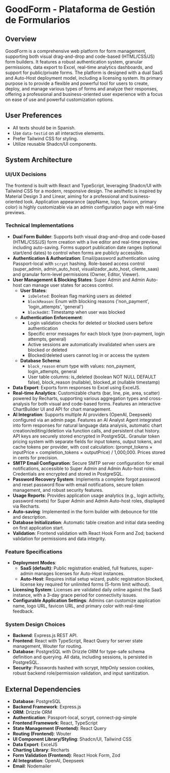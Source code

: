 # GoodForm - Plataforma de Gestión de Formularios

## Overview
GoodForm is a comprehensive web platform for form management, supporting both visual drag-and-drop and code-based (HTML/CSS/JS) form builders. It features a robust authentication system, granular permissions, data export to Excel, real-time analytics dashboards, and support for public/private forms. The platform is designed with a dual SaaS and Auto-Host deployment model, including a licensing system. Its primary purpose is to provide a flexible and powerful tool for users to create, deploy, and manage various types of forms and analyze their responses, offering a professional and business-oriented user experience with a focus on ease of use and powerful customization options.

## User Preferences
- All texts should be in Spanish.
- Use `data-testid` on all interactive elements.
- Prefer Tailwind CSS for styling.
- Utilize reusable Shadcn/UI components.

## System Architecture

### UI/UX Decisions
The frontend is built with React and TypeScript, leveraging Shadcn/UI with Tailwind CSS for a modern, responsive design. The aesthetic is inspired by Material Design 3 and Linear, aiming for a professional and business-oriented look. Application appearance (appName, logo, favicon, primary color) is highly customizable via an admin configuration page with real-time previews.

### Technical Implementations
- **Dual Form Builder**: Supports both visual drag-and-drop and code-based (HTML/CSS/JS) form creation with a live editor and real-time preview, including auto-saving. Forms support publication date ranges (optional start/end dates) to control when forms are publicly accessible.
- **Authentication & Authorization**: Email/password authentication using Passport-local with `scrypt` hashing. Role-based access control (super_admin, admin_auto_host, visualizador_auto_host, cliente_saas) and granular form-level permissions (Owner, Editor, Viewer).
- **User Management & Blocking States**: Super Admin and Admin Auto-host can manage user states for access control.
  - **User States**:
    - `isDeleted`: Boolean flag marking users as deleted
    - `blockReason`: Enum with blocking reasons ('non_payment', 'login_attempts', 'general')
    - `blockedAt`: Timestamp when user was blocked
  - **Authentication Enforcement**:
    - Login validation checks for deleted or blocked users before authentication
    - Specific error messages for each block type (non-payment, login attempts, general)
    - Active sessions are automatically invalidated when users are blocked or deleted
    - Blocked/deleted users cannot log in or access the system
  - **Database Schema**:
    - `block_reason` enum type with values: non_payment, login_attempts, general
    - User table columns: is_deleted (boolean NOT NULL DEFAULT false), block_reason (nullable), blocked_at (nullable timestamp)
- **Data Export**: Exports form responses to Excel using ExcelJS.
- **Real-time Analytics**: Customizable charts (bar, line, pie, area, scatter) powered by Recharts, supporting various aggregation types and cross-analysis for both visual and code-based forms. Features an interactive ChartBuilder UI and API for chart management.
- **AI Integration**: Supports multiple AI providers (OpenAI, Deepseek) configured via an admin page. Features an AI Analyst Agent integrated into form responses for natural language data analysis, automatic chart creation/editing/deletion via function calls, and persistent chat history. API keys are securely stored encrypted in PostgreSQL. Granular token pricing system with separate fields for input tokens, output tokens, and cache tokens per provider, with cost calculation: (prompt_tokens × inputPrice + completion_tokens × outputPrice) / 1,000,000. Prices stored in cents for precision.
- **SMTP Email Configuration**: Secure SMTP server configuration for email notifications, accessible to Super Admin and Admin Auto-host roles. Credentials are encrypted and stored in PostgreSQL.
- **Password Recovery System**: Implements a complete forgot password and reset password flow with email notifications, secure token management, and robust security features.
- **Usage Reports**: Provides application usage analytics (e.g., login activity, password resets) for Super Admin and Admin Auto-host roles, displayed via Recharts.
- **Auto-saving**: Implemented in the form builder with debounce for title and description.
- **Database Initialization**: Automatic table creation and initial data seeding on first application start.
- **Validation**: Frontend validation with React Hook Form and Zod; backend validation for permissions and data integrity.

### Feature Specifications
- **Deployment Modes**:
    - **SaaS (default)**: Public registration enabled, full features, super-admin manages licenses for Auto-Host instances.
    - **Auto-Host**: Requires initial setup wizard, public registration blocked, license key required for unlimited forms (5-form limit without).
- **Licensing System**: Licenses are validated daily online against the SaaS instance, with a 3-day grace period for connectivity issues.
- **Configurable Application Settings**: Admins can customize application name, logo URL, favicon URL, and primary color with real-time feedback.

### System Design Choices
- **Backend**: Express.js REST API.
- **Frontend**: React with TypeScript, React Query for server state management, Wouter for routing.
- **Database**: PostgreSQL with Drizzle ORM for type-safe schema definition and querying. All data, including sessions, is persisted in PostgreSQL.
- **Security**: Passwords hashed with scrypt, httpOnly session cookies, robust backend role/permission validation, and input sanitization.

## External Dependencies

- **Database**: PostgreSQL
- **Backend Framework**: Express.js
- **ORM**: Drizzle ORM
- **Authentication**: Passport-local, scrypt, connect-pg-simple
- **Frontend Framework**: React, TypeScript
- **State Management (Frontend)**: React Query
- **Routing (Frontend)**: Wouter
- **UI Component Library/Styling**: Shadcn/UI, Tailwind CSS
- **Data Export**: ExcelJS
- **Charting Library**: Recharts
- **Form Validation (Frontend)**: React Hook Form, Zod
- **AI Integration**: OpenAI, Deepseek
- **Email**: Nodemailer